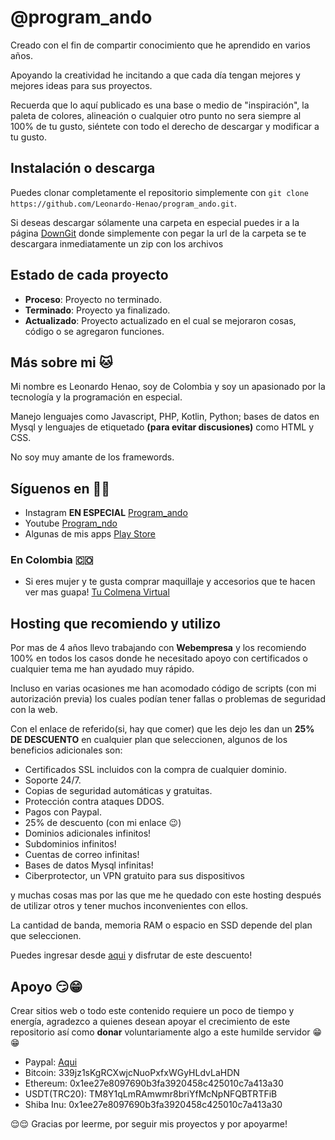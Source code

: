# @program_ando
Creado con el fin de compartir conocimiento 
que he aprendido en varios años.

Apoyando la creatividad he incitando a que cada día 
tengan mejores y mejores ideas para sus proyectos.

Recuerda que lo aquí publicado es una base o medio de 
"inspiración", la paleta de colores, alineación o cualquier otro punto
no sera siempre al 100% de tu gusto, siéntete con todo el derecho de descargar y modificar 
a tu gusto.

## Instalación o descarga
Puedes clonar completamente el repositorio simplemente
con `git clone https://github.com/Leonardo-Henao/program_ando.git`. 

Si deseas descargar sólamente una carpeta en especial
puedes ir a la página [DownGit](https://minhaskamal.github.io/DownGit/#/home)
donde simplemente con pegar la url de la carpeta 
se te descargara inmediatamente un zip con los archivos

## Estado de cada proyecto

- **Proceso**: Proyecto no terminado.
- **Terminado**: Proyecto ya finalizado.
- **Actualizado**: Proyecto actualizado en el cual
 se mejoraron cosas, código o se agregaron funciones.

## Más sobre mi 🐱

Mi nombre es Leonardo Henao, soy de Colombia y soy
un apasionado por la tecnología y la 
programación en especial.

Manejo lenguajes como Javascript, PHP, Kotlin, Python; 
bases de datos en Mysql y lenguajes de etiquetado
__(para evitar discusiones)__ como HTML y CSS. 

No soy muy amante de los framewords.

## Síguenos en 👬👭

- Instagram **EN ESPECIAL** [Program_ando](https://instagram.com/program_ando)
- Youtube [Program_ndo](https://youtube.com/c/Programando_ando)
- Algunas de mis apps [Play Store](https://play.google.com/store/apps/dev?id=7404460400144886326)

### En Colombia 🇨🇴

- Si eres mujer y te gusta comprar maquillaje y 
  accesorios que te hacen ver mas guapa!
  [Tu Colmena Virtual](https://tucolmenavirtual.com)

## Hosting que recomiendo y utilizo
Por mas de 4 años llevo trabajando con **Webempresa** y los recomiendo 100%
en todos los casos donde he necesitado apoyo con certificados o cualquier tema me han ayudado
muy rápido. 

Incluso en varias ocasiones me han acomodado código de scripts (con mi autorización previa) los cuales podían tener fallas o problemas de seguridad con la web. 

Con el enlace de referido(si, hay que comer) que les dejo les dan un **25% DE DESCUENTO** 
en cualquier plan que seleccionen, algunos de los beneficios adicionales son:

- Certificados SSL incluidos con la compra de cualquier dominio.
- Soporte 24/7.
- Copias de seguridad automáticas y gratuitas.
- Protección contra ataques DDOS.
- Pagos con Paypal.
- 25% de descuento (con mi enlace 😉)
- Dominios adicionales infinitos!
- Subdominios infinitos!
- Cuentas de correo infinitas!
- Bases de datos Mysql infinitas!
- Ciberprotector, un VPN gratuito para sus dispositivos

y muchas cosas mas por las que me he quedado con este hosting después de utilizar otros y tener
muchos inconvenientes con ellos.

La cantidad de banda, memoria RAM o espacio en SSD depende del plan que
seleccionen.

Puedes ingresar desde [aqui](https://clientes.webempresa.com/america/gestion/refer/446336) y disfrutar de este descuento!

## Apoyo 😏😁

Crear sitios web o todo este contenido requiere
un poco de tiempo y energía, agradezco a quienes
desean apoyar el crecimiento de este repositorio
así como **donar** voluntariamente algo a este
humilde servidor 😁😁

- Paypal: [Aqui](https://www.paypal.me/leohenao)
- Bitcoin: 339jz1sKgRCXwjcNuoPxfxWGyHLdvLaHDN
- Ethereum: 0x1ee27e8097690b3fa3920458c425010c7a413a30
- USDT(TRC20): TM8Y1qLmRAmwmr8briYfMcNpNFQBTRTFiB
- Shiba Inu: 0x1ee27e8097690b3fa3920458c425010c7a413a30

😌😌 Gracias por leerme, por seguir mis proyectos y por apoyarme!